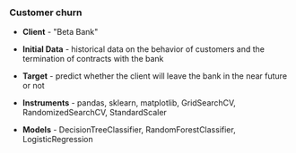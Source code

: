 ### Customer churn
* **Client** - "Beta Bank"

* **Initial Data** -  historical data on the behavior of customers and the termination of contracts with the bank

* **Target** - predict whether the client will leave the bank in the near future or not

* **Instruments** - pandas, sklearn, matplotlib, GridSearchCV, RandomizedSearchCV, StandardScaler

* **Models** - DecisionTreeClassifier, RandomForestClassifier, LogisticRegression
